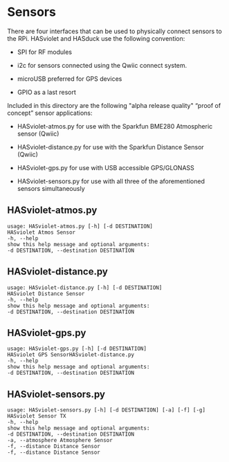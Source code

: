 # Sensors

There are four interfaces that can be used to physically connect sensors to the RPi. HASviolet and
HASduck use the following convention:

- SPI for RF modules

- i2c for sensors connected using the Qwiic connect system.

- microUSB preferred for GPS devices

- GPIO as a last resort

Included in this directory are the following "alpha release quality" “proof of concept” sensor applications:

- HASviolet-atmos.py for use with the Sparkfun BME280 Atmospheric sensor (Qwiic)

- HASviolet-distance.py for use with the Sparkfun Distance Sensor (Qwiic)

- HASviolet-gps.py for use with USB accessible GPS/GLONASS

- HASviolet-sensors.py for use with all three of the aforementioned sensors simultaneously

## HASviolet-atmos.py

```
usage: HASviolet-atmos.py [-h] [-d DESTINATION]
HASviolet Atmos Sensor
-h, --help
show this help message and optional arguments:
-d DESTINATION, --destination DESTINATION
```

## HASviolet-distance.py

```
usage: HASviolet-distance.py [-h] [-d DESTINATION]
HASviolet Distance Sensor
-h, --help
show this help message and optional arguments:
-d DESTINATION, --destination DESTINATION
```

## HASviolet-gps.py

```
usage: HASviolet-gps.py [-h] [-d DESTINATION]
HASviolet GPS SensorHASviolet-distance.py
-h, --help
show this help message and optional arguments:
-d DESTINATION, --destination DESTINATION
```

## HASviolet-sensors.py

```
usage: HASviolet-sensors.py [-h] [-d DESTINATION] [-a] [-f] [-g]
HASviolet Sensor TX
-h, --help
show this help message and optional arguments:
-d DESTINATION, --destination DESTINATION
-a, --atmosphere Atmosphere Sensor
-f, --distance Distance Sensor
-f, --distance Distance Sensor
```


